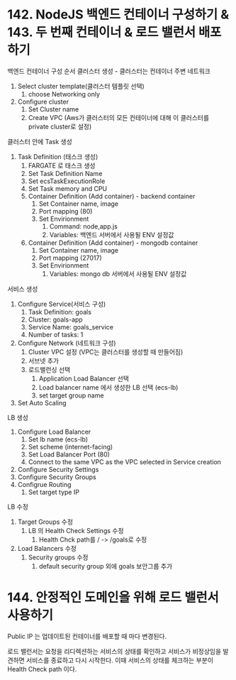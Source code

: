 # 142. NodeJS 백엔드 컨테이너 구성하기 & 143. 두 번째 컨테이너 & 로드 밸런서 배포하기

백엔드 컨테이너 구성 순서
클러스터 생성 - 클러스터는 컨테이너 주변 네트워크
1. Select cluster template(클러스터 템플릿 선택)
   1. choose Networking only 
2. Configure cluster
   1. Set Cluster name
   2. Create VPC (Aws가 클러스터의 모든 컨테이너에 대해 이 클러스터를 private cluster로 설정)

클러스터 안에 Task 생성
1. Task Definition (태스크 생성)
   1. FARGATE 로 태스크 생성
   2. Set Task Definition Name
   3. Set ecsTaskExecutionRole 
   4. Set Task memory and CPU
   5. Container Definition (Add container) - backend container
      1. Set Container name, image
      2. Port mapping (80)
      3. Set Envirionment
         1. Command: node,app.js
         2. Variables: 백엔드 서버에서 사용될 ENV 설정값 
   6. Container Definition (Add container) - mongodb container
      1. Set Container name, image
      2. Port mapping (27017)
      3. Set Envirionment
         1. Variables: mongo db 서버에서 사용될 ENV 설정값
   
서비스 생성 
1. Configure Service(서비스 구성)
   1. Task Definition: goals
   2. Cluster: goals-app
   3. Service Name: goals_service
   4. Number of tasks: 1
2. Configure Network (네트워크 구성)
   1. Cluster VPC 설정 (VPC는 클러스터를 생성할 때 만들어짐)
   2. 서브넷 추가
   3. 로드밸런싱 선택
      1. Application Load Balancer 선택
      2. Load balancer name 에서 생성한 LB 선택 (ecs-lb)
      3. set target group name
3. Set Auto Scaling

LB 생성
1. Configure Load Balancer 
   1. Set lb name (ecs-lb)
   2. Set scheme (internet-facing)
   3. Set Load Balancer Port (80)
   4. Connect to the same VPC as the VPC selected in Service creation
2. Configure Security Settings
3. Configure Security Groups
4. Configrue Routing
   1. Set target type IP 

LB 수정
1. Target Groups 수정
   1. LB 의 Health Check Settings 수정
      1. Health Chck path를 / -> /goals로 수정
2. Load Balancers 수정 
   1.  Security groups 수정 
       1.  default security group 외에 goals 보안그룹 추가


# 144. 안정적인 도메인을 위해 로드 밸런서 사용하기

Public IP 는 업데이트된 컨테이너를 배포할 때 마다 변경된다.

로드 밸런서는 요청을 리디렉션하는 서비스의 상태를 확인하고 서비스가 비정상임을 발견하면 서비스를 종료하고 다시 시작한다. 이때 서비스의 상태를 체크하는 부분이 Health Check path 이다.
